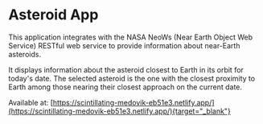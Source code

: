 # Asteroid App

This application integrates with the NASA NeoWs (Near Earth Object Web Service) RESTful web service to provide information about near-Earth asteroids.

It displays information about the asteroid closest to Earth in its orbit for today's date. The selected asteroid is the one with the closest proximity to Earth among those nearing their closest approach on the current date.

Available at: [https://scintillating-medovik-eb51e3.netlify.app/](https://scintillating-medovik-eb51e3.netlify.app/){target="_blank"}
